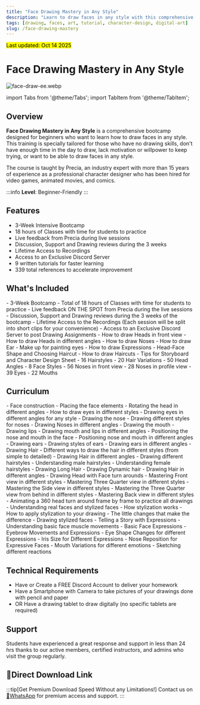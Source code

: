 ```yaml
---
title: "Face Drawing Mastery in Any Style"
description: "Learn to draw faces in any style with this comprehensive bootcamp that teaches simplified anatomy and techniques for beginners."
tags: [drawing, faces, art, tutorial, character-design, digital-art]
slug: /face-drawing-mastery
---
```


<mark> Last updated: Oct 14 2025 </mark>

# Face Drawing Mastery in Any Style

![face-draw-ee.webp](https://list.ucards.store/d/img/face-draw-ee.webp)


import Tabs from '@theme/Tabs';
import TabItem from '@theme/TabItem';

## Overview

**Face Drawing Mastery in Any Style** is a comprehensive bootcamp designed for beginners who want to learn how to draw faces in any style. This training is specially tailored for those who have no drawing skills, don't have enough time in the day to draw, lack motivation or willpower to keep trying, or want to be able to draw faces in any style.

The course is taught by Precia, an industry expert with more than 15 years of experience as a professional character designer who has been hired for video games, animated movies, and comics.

:::info
**Level**: Beginner-Friendly
:::

## Features

- 3-Week Intensive Bootcamp
- 18 hours of Classes with time for students to practice
- Live feedback from Precia during live sessions
- Discussion, Support and Drawing reviews during the 3 weeks
- Lifetime Access to Recordings
- Access to an Exclusive Discord Server
- 9 written tutorials for faster learning
- 339 total references to accelerate improvement

## What's Included

<Tabs>
<TabItem value="course" label="Course Content">
- 3-Week Bootcamp
- Total of 18 hours of Classes with time for students to practice
- Live feedback ON THE SPOT from Precia during the live sessions
- Discussion, Support and Drawing reviews during the 3 weeks of the bootcamp
- Lifetime Access to the Recordings (Each session will be split into short clips for your convenience)
- Access to an Exclusive Discord Server to post Drawing Assignments
</TabItem>
<TabItem value="tutorials" label="Written Tutorials">
- How to draw Heads in front view
- How to draw Heads in different angles
- How to draw Noses
- How to draw Ear
- Make up for painting eyes
- How to draw Expressions
- Head-Face Shape and Choosing Haircut
- How to draw Haircuts
- Tips for Storyboard and Character Design Sheet
</TabItem>
<TabItem value="references" label="Drawing References">
- 16 Hairstyles
- 20 Hair Variations
- 50 Head Angles
- 8 Face Styles
- 56 Noses in front view
- 28 Noses in profile view
- 39 Eyes
- 22 Mouths
</TabItem>
</Tabs>

## Curriculum

<Tabs>
<TabItem value="week1" label="Week 1">
- Face construction
- Placing the face elements
- Rotating the head in different angles
- How to draw eyes in different styles
- Drawing eyes in different angles for any style
- Drawing the nose
- Drawing different styles for noses
- Drawing Noses in different angles
- Drawing the mouth
- Drawing lips
- Drawing mouth and lips in different angles
- Positioning the nose and mouth in the face
- Positioning nose and mouth in different angles
</TabItem>
<TabItem value="week2" label="Week 2">
- Drawing ears
- Drawing styles of ears
- Drawing ears in different angles
- Drawing Hair
- Different ways to draw the hair in different styles (from simple to detailed)
- Drawing Hair in different angles
- Drawing different hairstyles
- Understanding male hairstyles
- Understanding female hairstyles
- Drawing Long Hair
- Drawing Dynamic hair
- Drawing Hair in different angles
</TabItem>
<TabItem value="week3" label="Week 3">
- Drawing Head with Face turn arounds
- Mastering Front view in different styles
- Mastering Three Quarter view in different styles
- Mastering the Side view in different styles
- Mastering the Three Quarter view from behind in different styles
- Mastering Back view in different styles
- Animating a 360 head turn around frame by frame to practice all drawings
- Understanding real faces and stylized faces
- How stylization works
- How to apply stylization to your drawing
- The little changes that make the difference
- Drawing stylized faces
- Telling a Story with Expressions
- Understanding basic face muscle movements
- Basic Face Expressions
- Eyebrow Movements and Expressions
- Eye Shape Changes for different Expressions
- Iris Size for Different Expressions
- Nose Reposition for Expressive Faces
- Mouth Variations for different emotions
- Sketching different reactions
</TabItem>
</Tabs>

## Technical Requirements

- Have or Create a FREE Discord Account to deliver your homework
- Have a Smartphone with Camera to take pictures of your drawings done with pencil and paper
- OR Have a drawing tablet to draw digitally (no specific tablets are required)

## Support

Students have experienced a great response and support in less than 24 hrs thanks to our active members, certified instructors, and admins who visit the group regularly.

## 🚀Direct Download Link
:::tip[Get Premium Download Speed Without any Limitations!]
Contact us on [💬WhatsApp](https://wa.me/+8613237610083) for premium  access and support.
:::